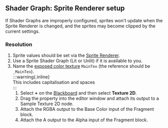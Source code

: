 ## Shader Graph: Sprite Renderer setup
If Shader Graphs are improperly configured, sprites won't update when the Sprite Renderer is changed, and the sprites may become clipped by the current settings.

### Resolution

1. Sprite values should be set via the [Sprite Renderer](https://docs.unity3d.com/Manual/class-SpriteRenderer.html).
1. Use a Sprite Shader Graph (Lit or Unlit)  if it is available to you.
1. Name the [exposed color texture](https://docs.unity3d.com/Packages/com.unity.render-pipelines.universal@latest/index.html?subfolder=/manual/ShaderGraph.html) `MainTex` (the reference should be `_MainTex`).  
   :::warning{.inline}  
   This includes capitalisation and spaces  
   :::
   1. Select **+** on the [Blackboard](https://docs.unity3d.com/Packages/com.unity.shadergraph@latest/index.html?subfolder=/manual/Blackboard.html) and then select **Texture 2D**.
   1. Drag the property into the editor window and attach its output to a Sample Texture 2D node.
   1. Attach the RGBA output to the Base Color input of the Fragment block.
   1. Attach the A output to the Alpha input of the Fragment block.